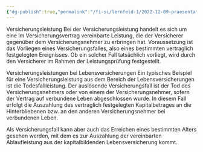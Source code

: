 ```yaml
---
{"dg-publish":true,"permalink":"/fi-si/lernfeld-1/2022-12-09-praesentation-krankenversicherung/versicherungsleistungen/"}
---
```



Versicherungsleistung
Bei der Versicherungsleistung handelt es sich um eine im Versicherungsvertrag vereinbarte Leistung, die der Versicherer gegenüber dem Versicherungsnehmer zu erbringen hat. Voraussetzung ist das Vorliegen eines Versicherungsfalles, also eines bestimmten vertraglich festgelegten Ereignisses. Ob ein solcher Fall tatsächlich vorliegt, wird durch den Versicherer im Rahmen der Leistungsprüfung festgestellt.

 

Versicherungsleistungen bei Lebensversicherungen
Ein typisches Beispiel für eine Versicherungsleistung aus dem Bereich der Lebensversicherungen ist die Todesfallleistung. Der auslösende Versicherungsfall ist der Tod des Versicherungsnehmers oder von einem der Versicherungsnehmer, sofern der Vertrag auf verbundene Leben abgeschlossen wurde. In diesem Fall erfolgt die Auszahlung des vertraglich festgelegten Kapitalbetrages an die Hinterbliebenen bzw. an den anderen Versicherungsnehmer bei verbundenen Leben. 

Als Versicherungsfall kann aber auch das Erreichen eines bestimmten Alters gesehen werden, mit dem es zur Auszahlung der vereinbarten Ablaufleistung aus der kapitalbildenden Lebensversicherung kommt. 